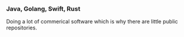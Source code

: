 ### Java, Golang, Swift, Rust

Doing a lot of commerical software which is why there are little public repositories.
